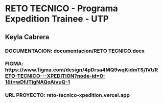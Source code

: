 # RETO TECNICO - Programa Expedition Trainee - UTP

## Keyla Cabrera 

### DOCUMENTACION: documentacion/RETO TECNICO.docx
### FIGMA: https://www.figma.com/design/4pDrsa4MQ9wqKidmTSj1Vt/RETO-TECNICO---XPEDITION?node-id=0-1&t=wDfJTjgNAQoAivuQ-1 
### URL PROYECTO: reto-tecnico-xpedition.vercel.app